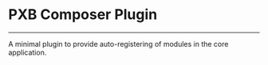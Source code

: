 # PXB Composer Plugin
---
A minimal plugin to provide auto-registering of modules in the core application.
